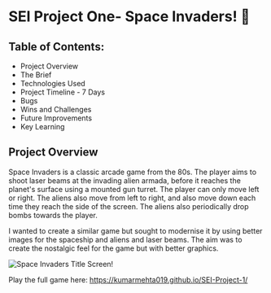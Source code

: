 # SEI Project One- Space Invaders! 👾

## Table of Contents:
  - Project Overview
  - The Brief
  - Technologies Used
  - Project Timeline - 7 Days
  - Bugs
  - Wins and Challenges
  - Future Improvements
  - Key Learning
 
 ## Project Overview
Space Invaders is a classic arcade game from the 80s. The player aims to shoot laser beams at the invading alien armada, before it reaches the planet's surface using a mounted gun turret. The player can only move left or right. The aliens also move from left to right, and also move down each time they reach the side of the screen. The aliens also periodically drop bombs towards the player.

I wanted to create a similar game but sought to modernise it by using better images for the spaceship and aliens and laser beams. The aim was to create the nostalgic feel for the game but with better graphics. 

![Space Invaders Title Screen!]()


Play the full game here: https://kumarmehta019.github.io/SEI-Project-1/
